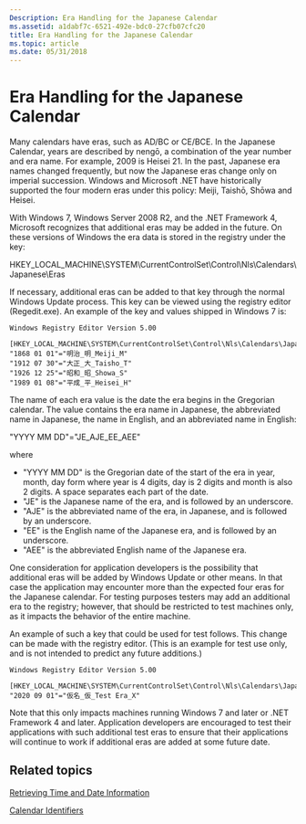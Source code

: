 ```yaml
---
Description: Era Handling for the Japanese Calendar
ms.assetid: a1dabf7c-6521-492e-bdc0-27cfb07cfc20
title: Era Handling for the Japanese Calendar
ms.topic: article
ms.date: 05/31/2018
---
```


# Era Handling for the Japanese Calendar

Many calendars have eras, such as AD/BC or CE/BCE. In the Japanese Calendar, years are described by nengō, a combination of the year number and era name. For example, 2009 is Heisei 21. In the past, Japanese era names changed frequently, but now the Japanese eras change only on imperial succession. Windows and Microsoft .NET have historically supported the four modern eras under this policy: Meiji, Taishō, Shōwa and Heisei.

With Windows 7, Windows Server 2008 R2, and the .NET Framework 4, Microsoft recognizes that additional eras may be added in the future. On these versions of Windows the era data is stored in the registry under the key:<dl> HKEY\_LOCAL\_MACHINE\\SYSTEM\\CurrentControlSet\\Control\\Nls\\Calendars\\Japanese\\Eras  
</dl>

If necessary, additional eras can be added to that key through the normal Windows Update process. This key can be viewed using the registry editor (Regedit.exe). An example of the key and values shipped in Windows 7 is:

``` syntax
Windows Registry Editor Version 5.00

[HKEY_LOCAL_MACHINE\SYSTEM\CurrentControlSet\Control\Nls\Calendars\Japanese\Eras]
"1868 01 01"="明治_明_Meiji_M"
"1912 07 30"="大正_大_Taisho_T"
"1926 12 25"="昭和_昭_Showa_S"
"1989 01 08"="平成_平_Heisei_H"
```

The name of each era value is the date the era begins in the Gregorian calendar. The value contains the era name in Japanese, the abbreviated name in Japanese, the name in English, and an abbreviated name in English:<dl> "YYYY MM DD"="JE\_AJE\_EE\_AEE"  
</dl>where

-   "YYYY MM DD" is the Gregorian date of the start of the era in year, month, day form where year is 4 digits, day is 2 digits and month is also 2 digits. A space separates each part of the date.
-   "JE" is the Japanese name of the era, and is followed by an underscore.
-   "AJE" is the abbreviated name of the era, in Japanese, and is followed by an underscore.
-   "EE" is the English name of the Japanese era, and is followed by an underscore.
-   "AEE" is the abbreviated English name of the Japanese era.

One consideration for application developers is the possibility that additional eras will be added by Windows Update or other means. In that case the application may encounter more than the expected four eras for the Japanese calendar. For testing purposes testers may add an additional era to the registry; however, that should be restricted to test machines only, as it impacts the behavior of the entire machine.

An example of such a key that could be used for test follows. This change can be made with the registry editor. (This is an example for test use only, and is not intended to predict any future additions.)

``` syntax
Windows Registry Editor Version 5.00

[HKEY_LOCAL_MACHINE\SYSTEM\CurrentControlSet\Control\Nls\Calendars\Japanese\Eras]
"2020 09 01"="仮名_仮_Test Era_X"
```

Note that this only impacts machines running Windows 7 and later or .NET Framework 4 and later. Application developers are encouraged to test their applications with such additional test eras to ensure that their applications will continue to work if additional eras are added at some future date.

## Related topics

<dl> <dt>

[Retrieving Time and Date Information](retrieving-time-and-date-information.md)
</dt> <dt>

[Calendar Identifiers](calendar-identifiers.md)
</dt> </dl>

 

 



